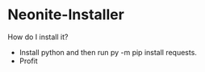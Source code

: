 # Neonite-Installer

How do I install it?
 - Install python and then run py -m pip install requests.
 - Profit
